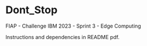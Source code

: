 # Dont_Stop
FIAP - Challenge IBM 2023 - Sprint 3 - Edge Computing  

Instructions and dependencies in README pdf.
